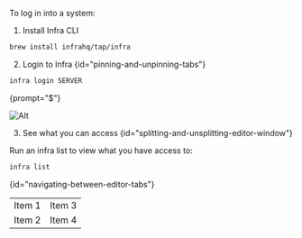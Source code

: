 [//]: # (title: How-to-log-in)

To log in into a system:

1. Install Infra CLI
```bash
brew install infrahq/tap/infra
```

2. Login to Infra {id="pinning-and-unpinning-tabs"}

```bash
infra login SERVER
```
{prompt="$"}

![Alt](infra.png)

3. See what you can access {id="splitting-and-unsplitting-editor-window"}

Run an infra list to view what you have access to:

```bash
infra list
```
{id="navigating-between-editor-tabs"}

<table>
<tr><td>Item 1</td><td>Item 3</td></tr>
<tr><td>Item 2</td><td>Item 4</td></tr>
</table>
